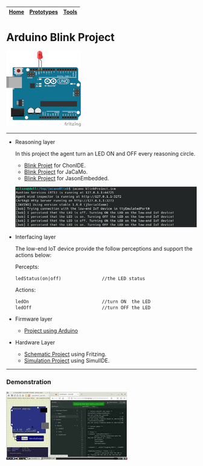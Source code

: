 |[Home](../../)|[Prototypes](../)|[Tools](../../tools/)|
|--------------| ----------------|---------------------|

# Arduino Blink Project
![](files/images/arduinoBlink.png)

---
- Reasoning layer

    In this project the agent turn an LED ON and OFF every reasoning circle.

    - [Blink Projet](files/reasoning/chonIDE/blinkProject.chon) for ChonIDE.
    - [Blink Project](../../../../raw/main/prototypes/arduinoBlink/files/reasoning/jacamoBlink.zip) for JaCaMo.
    - [Blink Project](../../../../raw/main/prototypes/arduinoBlink/files/reasoning/jasonEmbeddedBlink.zip) for JasonEmbedded.

    ![](files/images/multiAgentSystem.png)

- Interfacing layer
    
    The low-end IoT device provide the follow perceptions and support the actions below: 

    
    Percepts:
    ```
    ledStatus(on|off)               //the LED status
    ```

    Actions:
    ```
    ledOn                           //turn ON  the LED
    ledOff                          //turn OFF the LED
    ```
- Firmware layer
    - [Project using Arduino](../../../../raw/main/prototypes/arduinoBlink/files/firmware/arduinoBlink.zip)

- Hardware Layer
    - [Schematic Project](../../../../raw/main/prototypes/arduinoBlink/files/hardware/blinkschematic.fzz) using Fritzing.
    - [Simulation Project](../../../../raw/main/prototypes/arduinoBlink/files/hardware/blinkSimulation.zip) using SimulIDE.

---
### Demonstration
[![](files/images/video.jpg)](https://youtu.be/WbX-HOahMkc)